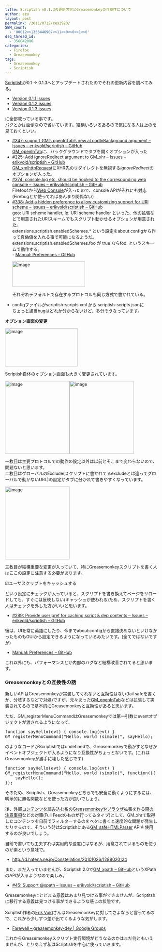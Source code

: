 ```yaml
---
title: Scriptish v0.1.3の更新内容とGreasemonkeyの互換性について
author: azu
layout: post
permalink: /2011/0712/res2923/
SBM_count:
  - '00012<>1355446907<>11<>0<>0<>1<>0'
dsq_thread_id:
  - 356042086
categories:
  - Firefox
  - Greasemonkey
tags:
  - Greasemonkey
  - Scriptish
---
```

[Scriptish][1]が0.1 -> 0.1.3へとアップデートされたのでそれの更新内容を調べてみる。

- [Version 0.1.1 issues][2]   
- [Version 0.1.2 issues][3]   
- [Version 0.1.3 issues][4]

に全部載っている事です。   
バグとかは面倒なので省いています。結構いろいろあるので気になる人は上のを見ておくといい。

*   <div>
      <a href="https://github.com/erikvold/scriptish/issues/347">#347: support GM&#8217;s openInTab&#8217;s new aLoadInBackground argument &#8211; Issues &#8211; erikvold/scriptish &#8211; GitHub</a> <br /><a href="https://github.com/erikvold/scriptish/wiki/GM_openInTab">GM_openInTab</a>に、バックグラウンドでタブを開くオプションが入った
    </div>

*   <div>
      <a href="https://github.com/erikvold/scriptish/issues/225">#225: Add ignoreRedirect argument to GM_xhr &#8211; Issues &#8211; erikvold/scriptish &#8211; GitHub</a> <br /><a href="https://github.com/erikvold/scriptish/wiki/GM_xmlhttpRequest">GM_xmlhttpRequest</a>にXHR先のリダイレクトを無視する<em>ignoreRedirect</em>のオプションが入った。
    </div>

*   <div>
      <a href="https://github.com/erikvold/scriptish/issues/374">#374: console.log etc. should be hooked to the corresponding web console &#8211; Issues &#8211; erikvold/scriptish &#8211; GitHub</a> <br />Firefox4から<a href="https://developer.mozilla.org/en/Using_the_Web_Console">Web Console</a>が入ったので、console APIがそれにも対応(Firebugとか使ってればあんまり関係ない)
    </div>

*   <div>
      <a href="https://github.com/erikvold/scriptish/issues/338">#338: Add a hidden preference to allow customizing support for URI scheme &#8211; Issues &#8211; erikvold/scriptish &#8211; GitHub</a> <br />geo: URI scheme handler, lp: URI scheme handler といった、他の拡張などで用意されたURIスキームでもスクリプト動かせるオプションが用意された。 <br />extensions.scriptish.enabledSchemes.* という設定をabout:configから作って真偽値を入れる事で可能になるようだ。 <br />extensions.scriptish.enabledSchemes.foo が true ならfoo: というスキームで動作する。 <br />- <a href="https://github.com/erikvold/scriptish/wiki/Manual%3A-Preferences">Manual: Preferences &#8211; GitHub</a> </p> <p>
        <a href="http://efcl.infol/wp-content/uploads/2011/07/image.png"><img style="background-image: none; border-right-width: 0px; margin: 0px; padding-left: 0px; padding-right: 0px; display: inline; border-top-width: 0px; border-bottom-width: 0px; border-left-width: 0px; padding-top: 0px" title="image" border="0" alt="image" src="http://efcl.infol/wp-content/uploads/2011/07/image_thumb.png" width="240" height="84" /></a>
      </p>
      
      <p>
        それぞれデフォルトで存在するプロトコルも同じ方式で書かれている。
      </p>
    </div>

*   <div>
      configファイルがscriptish-scripts.xml から scriptish-scripts.jsonに <br />ちょっと該当bugはどれか分からないけど、多分そうなっています。
    </div>

**オプション画面の変更**

[<img style="background-image: none; border-right-width: 0px; margin: 0px; padding-left: 0px; padding-right: 0px; display: inline; border-top-width: 0px; border-bottom-width: 0px; border-left-width: 0px; padding-top: 0px" title="image" border="0" alt="image" src="http://efcl.infol/wp-content/uploads/2011/07/image_thumb1.png" width="240" height="126" />][5]

Scriptish自体のオプション画面も大きく変更されています。

[<img style="background-image: none; border-right-width: 0px; margin: 0px; padding-left: 0px; padding-right: 0px; display: inline; border-top-width: 0px; border-bottom-width: 0px; border-left-width: 0px; padding-top: 0px" title="image" border="0" alt="image" src="http://efcl.infol/wp-content/uploads/2011/07/image_thumb2.png" width="213" height="240" />][6][<img style="background-image: none; border-right-width: 0px; margin: 0px; padding-left: 0px; padding-right: 0px; display: inline; border-top-width: 0px; border-bottom-width: 0px; border-left-width: 0px; padding-top: 0px" title="image" border="0" alt="image" src="http://efcl.infol/wp-content/uploads/2011/07/image_thumb3.png" width="213" height="240" />][7]

一枚目は主要プロトコルでの動作の設定以外は以前とそこまで変わらないので、問題ないと思います。   
二枚目はグローバルのExclude(スクリプトに書かれてるexcludeとは違ってグローバルで動かないURL)の設定がタブに分かれて書きやすくなっています。

[<img style="background-image: none; border-right-width: 0px; margin: 0px; padding-left: 0px; padding-right: 0px; display: inline; border-top-width: 0px; border-bottom-width: 0px; border-left-width: 0px; padding-top: 0px" title="image" border="0" alt="image" src="http://efcl.infol/wp-content/uploads/2011/07/image_thumb4.png" width="213" height="240" />][8]

三枚目が結構重要な変更が入っていて、特にGreasemonkeyスクリプトを書く人はここの設定に注意する必要があります。

☑ユーザスクリプトをキャッシュする

という設定にチェックが入っていると、スクリプトを書き換えてページをリロードしても、すぐには反映しない(キャッシュが使われる)ため、スクリプトを書く人はチェックを外した方がいいと思います。

*   [#289: Provide user pref for caching script & dep contents &#8211; Issues &#8211; erikvold/scriptish &#8211; GitHub][9]

後は、UIを常に英語にしたり、今までabout:configから直接決めないといけなかったものもGUIから設定できるようになっているみたいです。(全てではないですが)

*   [Manual: Preferences &#8211; GitHub][10] 

これ以外にも、パフォーマンスとか内部のバグなど結構改善されてると思います。

### Greasemonkeyとの互換性の話

新しいAPIはGreasemonkeyが実装してくれないと互換性はない(fail safeを書くか、分岐するなどで対処)ですが、元々あった[GM_openInTab][11]などは拡張して実装されてるので基本的にGreasemonkeyと互換性があると思います。

ただ、GM_registerMenuCommandはGreasemonkeyでは第一引数にeventオブジェクトが渡されるようになって、

<div id="codeSnippetWrapper">
  <pre id="codeSnippet" class="csharpcode"><span class="kwrd">function</span> sayHello(evt) { console.log(evt) }<br />GM_registerMenuCommand(<span class="str">"Hello, world (simple)"</span>, sayHello);</pre>
</div>

のようなコードがScriptishではundefinedで、Greasemonkeyで動かすとなぜかイベントオブジェクトが入るようになり互換性がちょっとないです。(これはGreasemonkeyが勝手に壊した感じです)

<p id="codeSnippetWrapper">
  <pre id="codeSnippet" class="csharpcode"><span class="kwrd">function</span> sayHello(evt) { console.log(evt) }<br />GM_registerMenuCommand(<span class="str">"Hello, world (simple)"</span>, <span class="kwrd">function</span>(){<br />    sayHello();<br />});</pre>
  
  <p>
    そのため、Scriptish、Greasemonkeyどちらでも安全に動くようにするには、明示的に無名関数などを使った方が良いでしょう。
  </p>
  
  <p>
    後、<a href="http://subtech.g.hatena.ne.jp/mala/20101021/1287670869">外部コンテンツを読み込む系のGreasemonkeyやブラウザ拡張を作る際の注意事項</a>などの対策(Full Feedのものが行ってるタイプ)として、GM_xhrで取得したコンテンツを自前でフィルターするのをベタに書くと速度的な問題が発生したりするので、そういう時はScriptishにある<a href="https://github.com/erikvold/scriptish/wiki/GM_safeHTMLParser">GM_safeHTMLParser</a> APIを使用するのが良いでしょう。
  </p>
  
  <p>
    自前で書いても工夫すれば実用的な速度にはなるが、用意されているものを使うのが楽という意味で。
  </p>
  
  <ul>
    <li>
      <a href="http://d.hatena.ne.jp/Constellation/20101026/1288020124">http://d.hatena.ne.jp/Constellation/20101026/1288020124</a>
    </li>
  </ul>
  
  <p>
    また、まだ入っていませんが、Scriptish 2.0で<a href="https://github.com/erikvold/scriptish/wiki/GM_xpath">GM_xpath &#8211; GitHub</a>というXPathのAPIが入るようなので楽しみ。
  </p>
  
  <ul>
    <li>
      <a href="https://github.com/erikvold/scriptish/issues/45">#45: Support @xpath &#8211; Issues &#8211; erikvold/scriptish &#8211; GitHub</a>
    </li>
  </ul>
  
  <p>
    Greasemonkeyにとどまる意義はあまり見つける事ができませんが、Scriptitshに移行する意義は見つける事ができるような感じの状態です。<br /> <br />Scriptish作者の<a href="http://erikvold.com/index.cfm">Erik Vold</a>さんはGreasemonkeyに対してさよならと言ってるので、これから少しずつ差が出てくるような気がします。
  </p>
  
  <ul>
    <li>
      <a href="http://groups.google.com/group/greasemonkey-dev/browse_thread/thread/3932e546be2cf626?hl=en&pli=1">Farewell &#8211; greasemonkey-dev | Google Groups</a>
    </li>
  </ul>
  
  <p>
    これからGreasemonkeyスクリプト実行環境がどうなるのかはまだ何ともいえませんが、とりあえず私はScriptishを中心に使っていきます。
  </p>

 [1]: https://addons.mozilla.org/ja/firefox/addon/scriptish/
 [2]: https://github.com/erikvold/scriptish/issues?milestone=5&state=closed
 [3]: https://github.com/erikvold/scriptish/issues?milestone=7&state=closed
 [4]: https://github.com/erikvold/scriptish/issues?milestone=10&state=closed
 [5]: http://efcl.infol/wp-content/uploads/2011/07/image1.png
 [6]: http://efcl.infol/wp-content/uploads/2011/07/image2.png
 [7]: http://efcl.infol/wp-content/uploads/2011/07/image3.png
 [8]: http://efcl.infol/wp-content/uploads/2011/07/image4.png
 [9]: https://github.com/erikvold/scriptish/issues/289
 [10]: https://github.com/erikvold/scriptish/wiki/Manual%3A-Preferences
 [11]: https://github.com/erikvold/scriptish/wiki/GM_openInTab